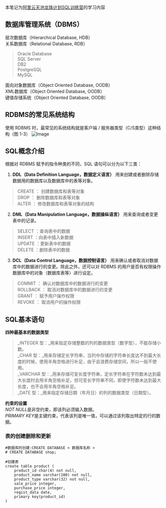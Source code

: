 本笔记为[阿里云天池龙珠计划SQL训练营](https://tianchi.aliyun.com/specials/promotion/aicampsql)的学习内容

## 数据库管理系统（DBMS）
层次数据库（Hierarchical Database, HDB）  
关系数据库（Relational Database, RDB）  
> Oracle Database  
> SQL Server  
> DB2  
> PostgreSQL  
> MySQL  

面向对象数据库（Object Oriented Database, OODB）  
XML数据库（Object Oriented Database, OODB）  
键值存储系统（Object Oriented Database, OODB）  
## RDBMS的常见系统结构
使用 RDBMS 时，最常见的系统结构就是客户端 / 服务器类型（C/S类型）这种结构（图 1-3）
![Image](https://user-images.githubusercontent.com/66725315/185875800-70979bc1-be19-4579-b787-fc799955c4f1.png)
## SQL概念介绍
根据对 RDBMS 赋予的指令种类的不同，SQL 语句可以分为以下三类：
1. **DDL（Data Definition Language，数据定义语言）** 用来创建或者删除存储数据用的数据库以及数据库中的表等对象。
> CREATE ： 创建数据库和表等对象  
> DROP ： 删除数据库和表等对象  
> ALTER ： 修改数据库和表等对象的结构  
2. **DML（Data Manipulation Language，数据操纵语言）** 用来查询或者变更表中的记录。
> SELECT ：查询表中的数据  
> INSERT ：向表中插入新数据  
> UPDATE ：更新表中的数据  
> DELETE ：删除表中的数据  
3. **DCL（Data Control Language，数据控制语言）** 用来确认或者取消对数据库中的数据进行的变更。除此之外，还可以对 RDBMS 的用户是否有权限操作数据库中的对象（数据库表等）进行设定。
> COMMIT ： 确认对数据库中的数据进行的变更  
> ROLLBACK ： 取消对数据库中的数据进行的变更  
> GRANT ： 赋予用户操作权限  
> REVOKE ： 取消用户的操作权限  
## SQL基本语句
**四种最基本的数据类型**
> _INTEGER 型：_用来指定存储整数的列的数据类型（数字型），不能存储小数。  
> _CHAR 型：_用来存储定长字符串，当列中存储的字符串长度达不到最大长度的时候，使用半角空格进行补足，由于会浪费存储空间，所以一般不使用。  
> _VARCHAR 型：_用来存储可变长度字符串，定长字符串在字符数未达到最大长度时会用半角空格补足，但可变长字符串不同，即使字符数未达到最大长度，也不会用半角空格补足。  
> _DATE 型：_用来指定存储日期（年月日）的列的数据类型（日期型）。

**约束的设置**  
*NOT NULL*是非空约束，即该列必须输入数据。  
*PRIMARY KEY*是主键约束，代表该列是唯一值，可以通过该列取出特定的行的数据。

### 表的创建删除和更新
```
#数据库的创建:CREATE DATABASE < 数据库名称 >
# CREATE DATABASE shop;

#创建表
create table product (
    product_id char(4) not null,
    product_name varchar(100) not null,
    product_type varchar(32) not null,
    sale_price integer,
    purchase_price integer,
    regist_data date,
    primary key(product_id)
)
```























